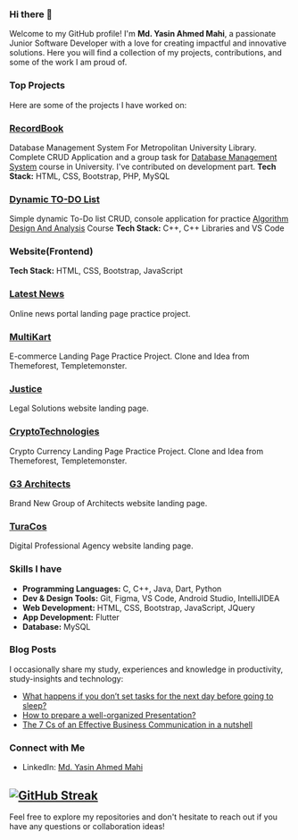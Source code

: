### Hi there 👋
Welcome to my GitHub profile! I'm <strong>Md. Yasin Ahmed Mahi</strong>, a passionate Junior Software Developer with a love for creating impactful and innovative solutions. Here you will find a collection of my projects, contributions, and some of the work I am proud of.

### Top Projects

Here are some of the projects I have worked on:

### [RecordBook](https://github.com/mdyasinahemd/dbms.RecordBook_Server)
Database Management System For Metropolitan University Library. Complete CRUD Application and a group task for [Database Management System](https://github.com/mdyasinahmed/CSE223-224_DatabaseManagementSystem) course in University. I've contributed on development part.
**Tech Stack:** HTML, CSS, Bootstrap, PHP, MySQL
<!--
- **Project Purpose:** It was 
- **Highlights:**  aslo took place in <strong>Best Project Work</strong> list among two section of Batch.
- **Key Features:** Complete user fiendly CRUD application.
-->

### [Dynamic TO-DO List](https://github.com/mdyasinahmed/dynamic-todo-list-with-cpp)
Simple dynamic To-Do list CRUD, console application for practice [Algorithm Design And Analysis](https://github.com/mdyasinahmed/CSE131-132_AlgorithmDesignAndAnalysis) Course
**Tech Stack:** C++, C++ Libraries and VS Code
<!--
- **Project Purpose:**
- **Highlights:** This project aims to create a dynamic to-do list by running the program in console.
- **Key Features:** It allows users to Add, View, Search, Delete, and Update tasks using Command Prompt, PowerShell, Bash Windows, Terminal, iTerm2 etc. (as it is console run application)
-->
### Website(Frontend)
**Tech Stack:** HTML, CSS, Bootstrap, JavaScript

### [Latest News](https://mdyasinahmed.github.io/newsportal_landingpage_demo/)
Online news portal landing page practice project. 
<!--[Live Preview](https://mdyasinahmed.github.io/newsportal_landingpage_demo/)-->

### [MultiKart](https://mdyasinahmed.github.io/MultiKart/)
E-commerce Landing Page Practice Project. Clone and Idea from Themeforest, Templetemonster. 
<!--[Live Preview](https://mdyasinahmed.github.io/MultiKart/)-->

### [Justice](https://justice-landing-page0.netlify.app/)
Legal Solutions website landing page. 
<!--[Live Preview](https://justice-landing-page0.netlify.app/)-->

### [CryptoTechnologies](https://mdyasinahmed.github.io/Bitcoin/)
Crypto Currency Landing Page Practice Project. Clone and Idea from Themeforest, Templetemonster. 
<!--[Live Preview](https://mdyasinahmed.github.io/Bitcoin/)-->

### [G3 Architects](https://github.com/mdyasinahmed/agency-G3-Architects)
Brand New Group of Architects website landing page. 
 <!--[Live Preview](https://github.com/mdyasinahmed/agency-G3-Architects)-->

### [TuraCos](https://mdyasinahmed.github.io/TuraCos/)
Digital Professional Agency website landing page. 
<!--[Live Preview](https://mdyasinahmed.github.io/TuraCos/)-->
  
### Skills I have
- **Programming Languages:** C, C++, Java, Dart, Python
- **Dev & Design Tools:** Git, Figma, VS Code, Android Studio, IntelliJIDEA
- **Web Development:** HTML, CSS, Bootstrap, JavaScript, JQuery
- **App Development:** Flutter
- **Database:** MySQL
<!--- **Data Science:** [Technologies, e.g., Pandas, NumPy, Scikit-Learn] 
- **DevOps:** [Tools, e.g., Docker, Kubernetes, Jenkins]
- **Others:** [Other relevant skills, e.g., Git, CI/CD, Agile] -->

<!--
## 📈 GitHub Stats

![Your GitHub stats](https://github-readme-stats.vercel.app/api?username=yasinahmed&show_icons=true&theme=radical)
-->



### Blog Posts

I occasionally share my study, experiences and knowledge in productivity, study-insights and technology:

- [What happens if you don’t set tasks for the next day before going to sleep?](https://medium.com/@md_yasinahmed/what-happens-if-you-dont-set-tasks-for-the-next-day-before-going-to-sleep-6b2bc875aea)
- [How to prepare a well-organized Presentation?](https://medium.com/@md_yasinahmed/how-to-prepare-a-well-organized-presentation-dfc332f47dff)
- [The 7 Cs of an Effective Business Communication in a nutshell](https://medium.com/@md_yasinahmed/7-cs-of-an-effective-business-communication-in-a-nutshell-4a2779e74460)

### Connect with Me

- LinkedIn: [Md. Yasin Ahmed Mahi](https://www.linkedin.com/in/mdyasiin/)
<!--
- Twitter: [Your Twitter Profile](https://twitter.com/yourprofile)
- Personal Website: [Your Website](https://yourwebsite.com)
-->
[![GitHub Streak](https://streak-stats.demolab.com/?user=mdyasinahmed&theme=dark&hide_border=true)](https://git.io/streak-stats)
---

Feel free to explore my repositories and don't hesitate to reach out if you have any questions or collaboration ideas!

<!--
![Visitor Count](https://profile-counter.glitch.me/mdyasinahemed/count.svg)
-->





<!--
**mdyasinahmed/mdyasinahmed** is a ✨ _special_ ✨ repository because its `README.md` (this file) appears on your GitHub profile.

Here are some ideas to get you started:

- 🔭 I’m currently working on ...
- 🌱 I’m currently learning ...
- 👯 I’m looking to collaborate on ...
- 🤔 I’m looking for help with ...
- 💬 Ask me about ...
- 📫 How to reach me: ...
- 😄 Pronouns: ...
- ⚡ Fun fact: ...
-->
